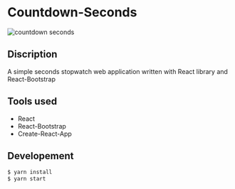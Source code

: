 # Countdown-Seconds
![countdown seconds](https://i.imgur.com/tfW2K2y.png)

## Discription
A simple seconds stopwatch web application written with React library and React-Bootstrap

## Tools used
- React
- React-Bootstrap
- Create-React-App

## Developement

```bash
$ yarn install
$ yarn start
